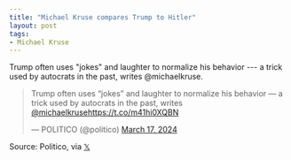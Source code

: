 ```yaml
---
title: "Michael Kruse compares Trump to Hitler"
layout: post
tags:
- Michael Kruse
---
```


Trump often uses "jokes" and laughter to normalize his behavior --- a trick used by autocrats in the past, writes @michaelkruse.

<blockquote class="twitter-tweet"><p lang="en" dir="ltr">Trump often uses “jokes” and laughter to normalize his behavior — a trick used by autocrats in the past, writes <a href="https://twitter.com/michaelkruse?ref_src=twsrc%5Etfw">@michaelkruse</a><a href="https://t.co/m41hi0XQBN">https://t.co/m41hi0XQBN</a></p>&mdash; POLITICO (@politico) <a href="https://twitter.com/politico/status/1769355550414823569?ref_src=twsrc%5Etfw">March 17, 2024</a></blockquote> <script async src="https://platform.twitter.com/widgets.js" charset="utf-8"></script>

Source: Politico, via [𝕏](https://x.com)
